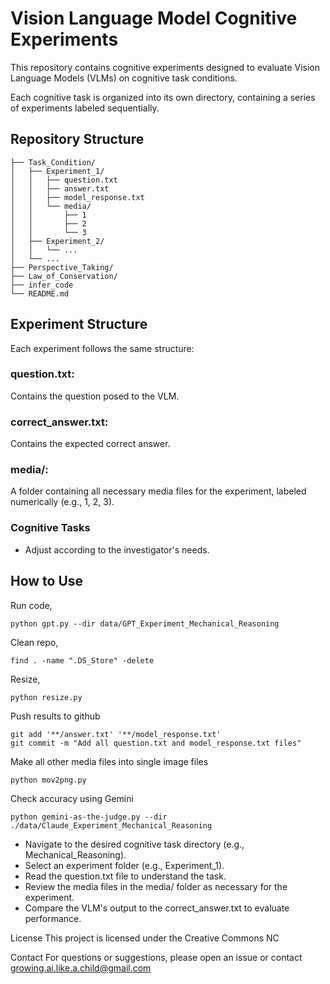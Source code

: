 # Vision Language Model Cognitive Experiments

This repository contains cognitive experiments designed to evaluate Vision Language Models (VLMs) on cognitive task conditions.

Each cognitive task is organized into its own directory, containing a series of experiments labeled sequentially.

## Repository Structure

```
├── Task_Condition/
│   ├── Experiment_1/
│   │   ├── question.txt
│   │   ├── answer.txt
│   │   ├── model_response.txt
│   │   └── media/
│   │       ├── 1
│   │       ├── 2
│   │       └── 3
│   ├── Experiment_2/
│   │   └── ...
│   └── ...
├── Perspective_Taking/
├── Law_of_Conservation/
├── infer_code
└── README.md
```

## Experiment Structure
Each experiment follows the same structure:

### question.txt: 
Contains the question posed to the VLM.
### correct_answer.txt: 
Contains the expected correct answer.
### media/: 
A folder containing all necessary media files for the experiment, labeled numerically (e.g., 1, 2, 3).
### Cognitive Tasks
- Adjust according to the investigator's needs. 

## How to Use

Run code, 
```
python gpt.py --dir data/GPT_Experiment_Mechanical_Reasoning
```

Clean repo,
```
find . -name ".DS_Store" -delete       
```

Resize,
```
python resize.py       
```

Push results to github
```
git add '**/answer.txt' '**/model_response.txt'
git commit -m "Add all question.txt and model_response.txt files"
```

Make all other media files into single image files
```
python mov2png.py
```

Check accuracy using Gemini
```
python gemini-as-the-judge.py --dir ./data/Claude_Experiment_Mechanical_Reasoning
```

- Navigate to the desired cognitive task directory (e.g., Mechanical_Reasoning).
- Select an experiment folder (e.g., Experiment_1).
- Read the question.txt file to understand the task.
- Review the media files in the media/ folder as necessary for the experiment.
- Compare the VLM's output to the correct_answer.txt to evaluate performance.

License
This project is licensed under the Creative Commons NC

Contact
For questions or suggestions, please open an issue or contact growing.ai.like.a.child@gmail.com
